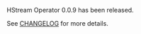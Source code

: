 HStream Operator 0.0.9 has been released.

See [CHANGELOG](https://github.com/hstreamdb/hstream-operator/blob/main/CHANGELOG.md) for more details.
